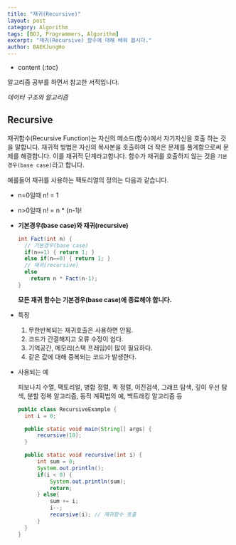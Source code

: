 ```yaml
---
title: "재귀(Recursive)"
layout: post
category: Algorithm
tags: [BOJ, Programmers, Algorithm]
excerpt: "재귀(Recursive) 함수에 대해 배워 봅시다."
author: BAEKJungHo
---
```


* content
{:toc}

알고리즘 공부를 하면서 참고한 서적입니다.

_데이터 구조와 알고리즘_

## Recursive

  재귀함수(Recursive Function)는 자신의 메소드(함수)에서 자기자신을 호출 하는 것을 말합니다.
  재귀적 방법은 자신의 복사본을 호출하여 더 작은 문제를 풀게함으로써 문제를 해결합니다.
  이를 재귀적 단계라고합니다. 함수가 재귀를 호출하지 않는 것을 `기본경우(base case)`라고 합니다.

  예를들어 재귀를 사용하는 팩토리얼의 정의는 다음과 같습니다.

  - n=0일때 n! = 1
  - n>0일때 n! = n * (n-1)!

  - __기본경우(base case)와 재귀(recursive)__

    ```java
    int Fact(int n) {
      // 기본경우(base case)
      if(n==1) { return 1; }
      else if(n==0) { return 1; }
      // 재귀(recursive)
      else
        return n * Fact(n-1);
    }
    ```

    __모든 재귀 함수는 기본경우(base case)에 종료해야 합니다.__

  - 특징

    1. 무한반복되는 재귀호출은 사용하면 안됨.
    2. 코드가 간결해지고 오류 수정이 쉽다.
    3. 기억공간, 메모리(스택 프레임)이 많이 필요하다.
    4. 같은 값에 대해 중복되는 코드가 발생한다.

  - 사용되는 예

    피보나치 수열, 팩토리얼, 병합 정렬, 퀵 정렬, 이진검색, 그래프 탐색, 깊이 우선 탐색,
    분할 정복 알고리즘, 동적 계획법의 예, 백트래킹 알고리즘 등

    ```java
    public class RecursiveExample {
      int i = 0;

      public static void main(String[] args) {
          recursive(10);
      }

      public static void recursive(int i) {
          int sum = 0;
          System.out.println();
          if(i < 0) {
              System.out.println(sum);
              return;
          } else{
              sum += i;
              i--;
              recursive(i); // 재귀함수 호출
          }
      }
    }
    ```
